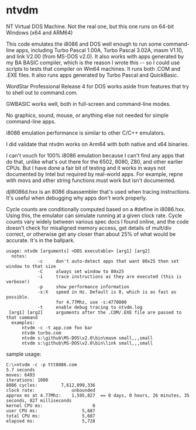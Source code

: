 # ntvdm
NT Virtual DOS Machine. Not the real one, but this one runs on 64-bit Windows (x64 and ARM64)

This code emulates the i8086 and DOS well enough to run some command-line apps, including Turbo Pascal 1.00A,
Turbo Pascal 3.02A, masm V1.10, and link V2.00 (from MS-DOS v2.0). It also works with apps generated
by my BA BASIC compiler, which is the reason I wrote this -- so I could use scripts to tests that compiler
on Win64 machines. It runs both .COM and .EXE files. It also runs apps generated by Turbo Pascal and QuickBasic.

WordStar Professional Release 4 for DOS works aside from features that try to shell out to command.com.

GWBASIC works well, both in full-screen and command-line modes.

No graphics, sound, mouse, or anything else not needed for simple command-line apps.

i8086 emulation performance is similar to other C/C++ emulators.

I did validate that ntvdm works on Arm64 with both native and x64 binaries.

I can't vouch for 100% i8086 emulation because I can't find any apps that do that, unlike what's out there
for the 6502, 8080, Z80, and other earlier CPUs. But I have done a fair bit of testing and it works in
ways not documented by Intel but required by real-world apps. For example, repne with movs and other string
functions must work but isn't documented.

djl8086d.hxx is an 8086 disassembler that's used when tracing instructions. It's useful when debugging why
apps don't work properly.

Cycle counts are conditionally computed based on a #define in i8086.hxx. Using this, the emulator can
simulate running at a given clock rate. Cycle counts vary widely between various spec docs I found online,
and the code doesn't check for misaligned memory access, get details of mult/div correct, or otherwise
get any closer than about 25% of what would be accurate. It's in the ballpark.

    usage: ntvdm [arguments] <DOS executable> [arg1] [arg2]
      notes:
                -c     don't auto-detect apps that want 80x25 then set window to that size
                -C     always set window to 80x25
                -i     trace instructions as they are executed (this is verbose!)
                -p     show performance information
                -s:X   speed in Hz. Default is 0, which is as fast as possible.
                       for 4.77Mhz, use -s:4770000
                -t     enable debug tracing to ntvdm.log
     [arg1] [arg2]     arguments after the .COM/.EXE file are passed to that command
      examples:
          ntvdm -c -t app.com foo bar
          ntvdm turbo.com
          ntvdm s:\github\MS-DOS\v2.0\bin\masm small,,,small
          ntvdm s:\github\MS-DOS\v2.0\bin\link small,,,small
          
sample usage:

    C:\>ntvdm -c -p ttt8086.com
    5.7 seconds
    moves: 6493
    iterations: 1000
    8086 cycles:         7,612,099,336
    clock rate:              unbounded
    approx ms at 4.77Mhz:    1,595,827  == 0 days, 0 hours, 26 minutes, 35 seconds, 827 milliseconds
    kernel CPU ms:                   0
    user CPU ms:                 5,687
    total CPU ms:                5,687
    elapsed ms:                  5,728
